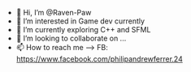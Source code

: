 - 👋 Hi, I’m @Raven-Paw
- 👀 I’m interested in Game dev currently
- 🌱 I’m currently exploring C++ and SFML
- 💞️ I’m looking to collaborate on ...
- 📫 How to reach me -->
      FB: https://www.facebook.com/philipandrewferrer.24

<!---
Raven-Paw/Raven-Paw is a ✨ special ✨ repository because its `README.md` (this file) appears on your GitHub profile.
You can click the Preview link to take a look at your changes.
--->
